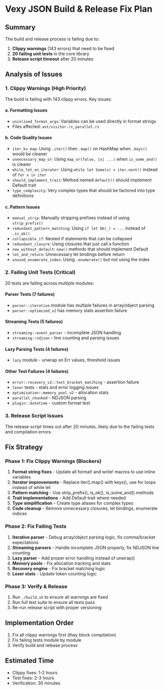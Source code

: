 # Vexy JSON Build & Release Fix Plan

## Summary
The build and release process is failing due to:
1. **Clippy warnings** (143 errors) that need to be fixed
2. **20 failing unit tests** in the core library
3. **Release script timeout** after 20 minutes

## Analysis of Issues

### 1. Clippy Warnings (High Priority)
The build is failing with 143 clippy errors. Key issues:

#### a. Formatting Issues
- `uninlined_format_args`: Variables can be used directly in format strings
- Files affected: `ast/visitor.rs`, `parallel.rs`

#### b. Code Quality Issues  
- `iter_kv_map`: Using `.iter()` then `.map()` on HashMap when `.keys()` would be cleaner
- `unnecessary_map_or`: Using `map_or(false, |x| ...)` when `is_some_and()` is clearer
- `while_let_on_iterator`: Using `while let Some(x) = iter.next()` instead of `for x in iter`
- `should_implement_trait`: Method named `default()` should implement Default trait
- `type_complexity`: Very complex types that should be factored into type definitions

#### c. Pattern Issues
- `manual_strip`: Manually stripping prefixes instead of using `strip_prefix()`
- `redundant_pattern_matching`: Using `if let Ok(_) = ...` instead of `.is_ok()`
- `collapsible_if`: Nested if statements that can be collapsed
- `redundant_closure`: Using closures that just call a function
- `new_without_default`: `new()` methods that should implement Default
- `let_and_return`: Unnecessary let bindings before return
- `unused_enumerate_index`: Using `.enumerate()` but not using the index

### 2. Failing Unit Tests (Critical)
20 tests are failing across multiple modules:

#### Parser Tests (7 failures)
- `parser::iterative` module has multiple failures in array/object parsing
- `parser::optimized_v2` has memory stats assertion failure

#### Streaming Tests (5 failures)  
- `streaming::event_parser` - incomplete JSON handling
- `streaming::ndjson` - line counting and parsing issues

#### Lazy Parsing Tests (4 failures)
- `lazy` module - unwrap on Err values, threshold issues

#### Other Test Failures (4 failures)
- `error::recovery_v2::test_bracket_matching` - assertion failure
- `lexer` tests - stats and error logging issues  
- `optimization::memory_pool_v2` - allocation stats
- `parallel_chunked` - NDJSON parsing
- `plugin::datetime` - custom format test

### 3. Release Script Issues
The release script times out after 20 minutes, likely due to the failing tests and compilation errors.

## Fix Strategy

### Phase 1: Fix Clippy Warnings (Blockers)
1. **Format string fixes** - Update all format! and write! macros to use inline variables
2. **Iterator improvements** - Replace iter().map() with keys(), use for loops instead of while let
3. **Pattern matching** - Use strip_prefix(), is_ok(), is_some_and() methods
4. **Trait implementations** - Add Default trait where needed
5. **Type simplification** - Create type aliases for complex types
6. **Code cleanup** - Remove unnecessary closures, let bindings, enumerate indices

### Phase 2: Fix Failing Tests
1. **Iterative parser** - Debug array/object parsing logic, fix comma/bracket expectations
2. **Streaming parsers** - Handle incomplete JSON properly, fix NDJSON line counting
3. **Lazy parser** - Add proper error handling instead of unwrap()
4. **Memory pools** - Fix allocation tracking and stats
5. **Recovery engine** - Fix bracket matching logic
6. **Lexer stats** - Update token counting logic

### Phase 3: Verify & Release
1. Run `./build.sh` to ensure all warnings are fixed
2. Run full test suite to ensure all tests pass
3. Re-run release script with proper versioning

## Implementation Order
1. Fix all clippy warnings first (they block compilation)
2. Fix failing tests module by module
3. Verify build and release process

## Estimated Time
- Clippy fixes: 1-2 hours
- Test fixes: 2-3 hours  
- Verification: 30 minutes